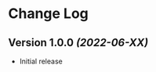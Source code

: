 Change Log
==========

Version 1.0.0 *(2022-06-XX)*
----------------------------

* Initial release
